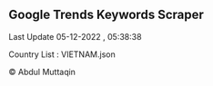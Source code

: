

## Google Trends Keywords Scraper 
 
Last Update 05-12-2022 , 05:38:38

Country List :
VIETNAM.json



© Abdul Muttaqin 
